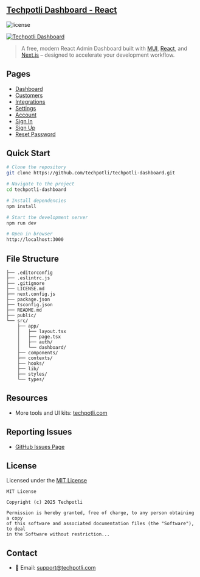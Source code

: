 ## [Techpotli Dashboard - React](https://techpotli.com/dashboard)

![license](https://img.shields.io/badge/license-MIT-blue.svg)

[![Techpotli Dashboard](https://github.com/techpotli/techpotli-dashboard/blob/main/public/assets/thumbnail.png)](https://techpotli.com/dashboard)

> A free, modern React Admin Dashboard built with [MUI](https://mui.com), [React](https://reactjs.org), and [Next.js](https://github.com/vercel/next.js) – designed to accelerate your development workflow.

## Pages

- [Dashboard](https://techpotli.com/dashboard)
- [Customers](https://techpotli.com/dashboard/customers)
- [Integrations](https://techpotli.com/dashboard/integrations)
- [Settings](https://techpotli.com/dashboard/settings)
- [Account](https://techpotli.com/dashboard/account)
- [Sign In](https://techpotli.com/auth/sign-in)
- [Sign Up](https://techpotli.com/auth/sign-up)
- [Reset Password](https://techpotli.com/auth/reset-password)


## Quick Start

```bash
# Clone the repository
git clone https://github.com/techpotli/techpotli-dashboard.git

# Navigate to the project
cd techpotli-dashboard

# Install dependencies
npm install

# Start the development server
npm run dev

# Open in browser
http://localhost:3000
```

## File Structure

```
├── .editorconfig
├── .eslintrc.js
├── .gitignore
├── LICENSE.md
├── next.config.js
├── package.json
├── tsconfig.json
├── README.md
├── public/
└── src/
    ├── app/
    │   ├── layout.tsx
    │   ├── page.tsx
    │   ├── auth/
    │   └── dashboard/
    ├── components/
    ├── contexts/
    ├── hooks/
    ├── lib/
    ├── styles/
    └── types/
```

## Resources

- More tools and UI kits: [techpotli.com](https://techpotli.com)

## Reporting Issues

- [GitHub Issues Page](https://github.com/techpotli/techpotli-dashboard/issues)

## License

Licensed under the [MIT License](LICENSE.md)

```
MIT License

Copyright (c) 2025 Techpotli

Permission is hereby granted, free of charge, to any person obtaining a copy
of this software and associated documentation files (the "Software"), to deal
in the Software without restriction...
```

## Contact

- 📧 Email: [support@techpotli.com](mailto:support@techpotli.com)
